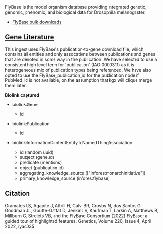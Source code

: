 FlyBase is the model organism database providing integrated genetic, genomic, phenomic, and biological data for Drosophila melanogaster.

* [FlyBase bulk downloads](http://flybase.org/downloads/bulkdata)

## [Gene Literature](#publication_to_gene)

This ingest uses FlyBase's publication-to-gene download file, which contains all entities and only assocations between publications and genes that are denoted in some way in the publication. We have selected to use a consistent high level term for 'publication' (IAO:0000311) as it is heterogeneous mix of publication types being referenced. We have also opted to use the FlyBase_publication_id for the publication node if PubMed_id is not available, on the assumption that kgx will clique merge them later.

__**Biolink captured**__

* biolink:Gene
    * id

* biolink:Publication
    * id

* biolink:InformationContentEntityToNamedThingAssociation
    * id (random uuid)
    * subject (gene.id)
    * predicate (mentions)
    * object (publication.id)
    * aggregating_knowledge_source (["infores:monarchinitiative"])
    * primary_knowledge_source (infores:flybase)

## Citation

Gramates LS, Agapite J, Attrill H, Calvi BR, Crosby M, dos Santos G Goodman JL, Goutte-Gattat D, Jenkins V, Kaufman T, Larkin A, Matthews B, Millburn G, Strelets VB, and the FlyBase Consortium (2022) FlyBase: a guided tour of highlighted features. Genetics, Volume 220, Issue 4, April 2022, iyac035